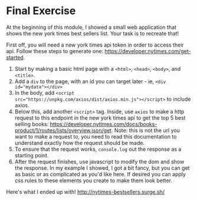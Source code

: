 # Final Exercise

At the beginning of this module, I showed a small web application that shows the new york times best
sellers list. Your task is to recreate that!

First off, you will need a new york times api token in order to access their api. Follow these steps
to generate one: https://developer.nytimes.com/get-started.

1. Start by making a basic html page with a `<html>`, `<head>`, `<body>`, and `<title>`.
2. Add a `div` to the page, with an id you can target later - ie, `<div id="mydata"></div>`
3. In the body, add `<script src="https://unpkg.com/axios/dist/axios.min.js"></script>` to include axios.
4. Below this, add another `<script>` tag. Inside, use `axios` to make a http request to this endpoint in the new york times api to get the top 5 best selling books: https://developer.nytimes.com/docs/books-product/1/routes/lists/overview.json/get. Note: this is not the url you want to make a request to, you need to read this documentation to understand exactly how the request should be made.
5. To ensure that the request works, `console.log` out the response as a starting point.
3. After the request finishes, use javascript to modify the dom and show the response. In my example
   I showed, I got a bit fancy, but you can get as basic or as complicated as you'd like here. If
   desired you can apply css rules to these elements you create to make them look better.
   
Here's what I ended up with! http://nytimes-bestsellers.surge.sh/
